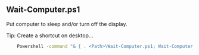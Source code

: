 ## Wait-Computer.ps1

Put computer to sleep and/or turn off the display.

Tip: Create a shortcut on desktop...
```bat
    Powershell -command "& { . <Path>\Wait-Computer.ps1; Wait-Computer }"
```
